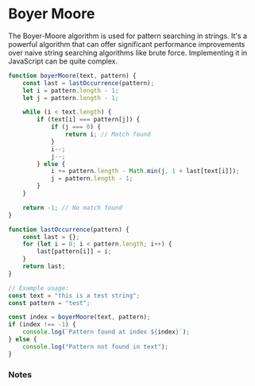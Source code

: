 # Boyer Moore

The Boyer-Moore algorithm is used for pattern searching in strings. It's a powerful algorithm that can offer significant performance improvements over naive string searching algorithms like brute force. Implementing it in JavaScript can be quite complex.

```javascript
function boyerMoore(text, pattern) {
    const last = lastOccurrence(pattern);
    let i = pattern.length - 1;
    let j = pattern.length - 1;

    while (i < text.length) {
        if (text[i] === pattern[j]) {
            if (j === 0) {
                return i; // Match found
            }
            i--;
            j--;
        } else {
            i += pattern.length - Math.min(j, 1 + last[text[i]]);
            j = pattern.length - 1;
        }
    }

    return -1; // No match found
}

function lastOccurrence(pattern) {
    const last = {};
    for (let i = 0; i < pattern.length; i++) {
        last[pattern[i]] = i;
    }
    return last;
}

// Example usage:
const text = "this is a test string";
const pattern = "test";

const index = boyerMoore(text, pattern);
if (index !== -1) {
    console.log(`Pattern found at index ${index}`);
} else {
    console.log("Pattern not found in text");
}
```

### Notes
